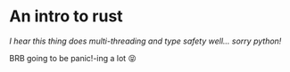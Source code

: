 # An intro to rust

*I hear this thing does multi-threading and type safety well... sorry python!*

BRB going to be panic!-ing a lot :stuck_out_tongue_closed_eyes:
